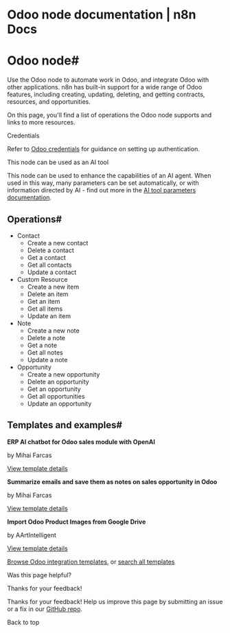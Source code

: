 # Odoo node documentation | n8n Docs

[ ](https://github.com/n8n-io/n8n-docs/edit/main/docs/integrations/builtin/app-nodes/n8n-nodes-base.odoo.md "Edit this page")

# Odoo node#

Use the Odoo node to automate work in Odoo, and integrate Odoo with other applications. n8n has built-in support for a wide range of Odoo features, including creating, updating, deleting, and getting contracts, resources, and opportunities. 

On this page, you'll find a list of operations the Odoo node supports and links to more resources.

Credentials

Refer to [Odoo credentials](../../credentials/odoo/) for guidance on setting up authentication. 

This node can be used as an AI tool

This node can be used to enhance the capabilities of an AI agent. When used in this way, many parameters can be set automatically, or with information directed by AI - find out more in the [AI tool parameters documentation](../../../../advanced-ai/examples/using-the-fromai-function/).

## Operations#

  * Contact
    * Create a new contact
    * Delete a contact
    * Get a contact
    * Get all contacts
    * Update a contact
  * Custom Resource
    * Create a new item
    * Delete an item
    * Get an item
    * Get all items
    * Update an item
  * Note
    * Create a new note
    * Delete a note
    * Get a note
    * Get all notes
    * Update a note
  * Opportunity
    * Create a new opportunity
    * Delete an opportunity
    * Get an opportunity
    * Get all opportunities
    * Update an opportunity

## Templates and examples#

**ERP AI chatbot for Odoo sales module with OpenAI**

by Mihai Farcas

[View template details](https://n8n.io/workflows/2325-erp-ai-chatbot-for-odoo-sales-module-with-openai/)

**Summarize emails and save them as notes on sales opportunity in Odoo**

by Mihai Farcas

[View template details](https://n8n.io/workflows/2336-summarize-emails-and-save-them-as-notes-on-sales-opportunity-in-odoo/)

**Import Odoo Product Images from Google Drive**

by AArtIntelligent

[View template details](https://n8n.io/workflows/3181-import-odoo-product-images-from-google-drive/)

[Browse Odoo integration templates](https://n8n.io/integrations/odoo/), or [search all templates](https://n8n.io/workflows/)

Was this page helpful? 

Thanks for your feedback! 

Thanks for your feedback! Help us improve this page by submitting an issue or a fix in our [GitHub repo](https://github.com/n8n-io/n8n-docs). 

Back to top